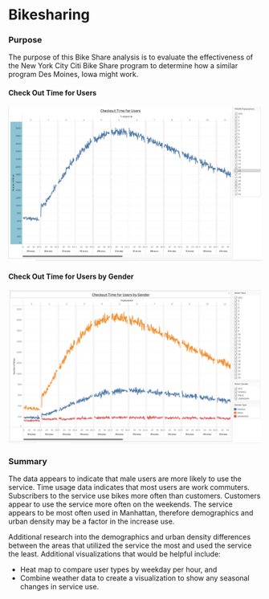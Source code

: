# Bikesharing

### Purpose
The purpose of this Bike Share analysis is to evaluate the effectiveness of the New York City Citi Bike Share program to determine how a similar program Des Moines, Iowa might work.


#### Check Out Time for Users
![image](https://github.com/blueschistrocks/bikesharing/blob/128d429d92d5eae7fff91066a9f767b2b6148e08/images/Screen%20Shot%202022-05-16%20at%209.17.11%20PM.png)<br>


#### Check Out Time for Users by Gender
![image](https://github.com/blueschistrocks/bikesharing/blob/128d429d92d5eae7fff91066a9f767b2b6148e08/images/Screen%20Shot%202022-05-16%20at%209.17.30%20PM.png)<br>




### Summary
The data appears to indicate that male users are more likely to use the service. Time usage data indicates that most users are work commuters.   Subscribers to the service use bikes more often than customers. Customers appear to use the service more often on the weekends.  The service appears to be most often used in Manhattan, therefore demographics and urban density may be a factor in the increase use.  

Additional research into the demographics and urban density differences between the areas that utilized the service the most and used the service the least.  Additional visualizations that would be helpful include:
- Heat map to compare user types by weekday per hour, and
- Combine weather data to create a visualization to show any seasonal changes in service use.

